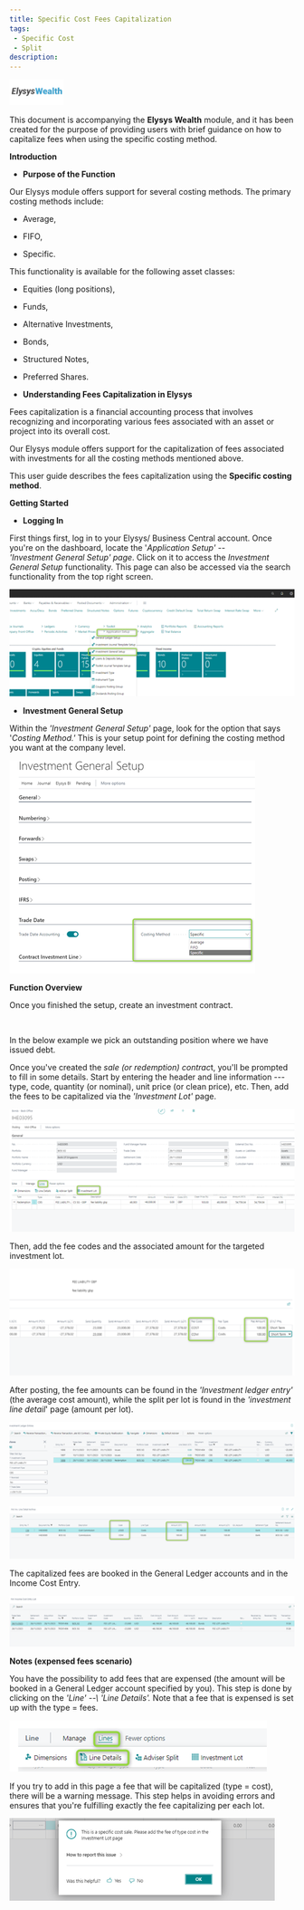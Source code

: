 ```yaml
---
title: Specific Cost Fees Capitalization
tags: 
 - Specific Cost
 - Split
description:
---
```


![/assets/img/ElysysWealthLogo.png](../../assets/img/ElysysWealthLogo.png) 


This document is accompanying the **Elysys Wealth** module, and it has
been created for the purpose of providing users with brief guidance on
how to capitalize fees when using the specific costing method.

**Introduction**
  
-   **Purpose of the Function**

 Our Elysys module offers support for several costing methods. The
 primary costing methods include:

-   Average,

-   FIFO,

-   Specific.


This functionality is available for the following asset classes:

-   Equities (long positions),

-   Funds,

-   Alternative Investments,

-   Bonds,

-   Structured Notes,

-   Preferred Shares.


-   **Understanding Fees Capitalization in Elysys**

 Fees capitalization is a financial accounting process that involves
 recognizing and incorporating various fees associated with an asset or
 project into its overall cost.


 Our Elysys module offers support for the capitalization of fees
 associated with investments for all the costing methods mentioned
 above.


This user guide describes the fees capitalization using the **Specific
costing method**.


**Getting Started**


-   **Logging In**

 First things first, log in to your Elysys/ Business Central account.
 Once you\'re on the dashboard, locate the \'*Application Setup\' \--\
 \'Investment General Setup\' page*. Click on it to access the
 *Investment General Setup* functionality. This page can also be
 accessed via the search functionality from the top right screen.


![/assets/img/SpecificCostFeesCapitalization/Picture1.png](../../assets/img/SpecificCostFeesCapitalization/Picture1.png)


-   **Investment General Setup**

 Within the *\'Investment General Setup\'* page, look for the option
 that says \'*Costing Method.\'* This is your setup point for defining
 the costing method you want at the company level.


![/assets/img/SpecificCostFeesCapitalization/Picture2.png](../../assets/img/SpecificCostFeesCapitalization/Picture2.png)

**Function Overview**


Once you finished the setup, create an investment contract.

 

In the below example we pick an outstanding position where we have
issued debt.

Once you\'ve created the *sale (or redemption) contrac*t, you\'ll be
prompted to fill in some details. Start by entering the header and line
information --- type, code, quantity (or nominal), unit price (or clean
price), etc. Then, add the fees to be capitalized via the *\'Investment
Lot\'* page.

![/assets/img/SpecificCostFeesCapitalization/Picture3.png](../../assets/img/SpecificCostFeesCapitalization/Picture3.png)


Then, add the fee codes and the associated amount for the targeted
investment lot.

![/assets/img/SpecificCostFeesCapitalization/Picture4.png](../../assets/img/SpecificCostFeesCapitalization/Picture4.png)



After posting, the fee amounts can be found in the *\'Investment ledger
entry\'* (the average cost amount), while the split per lot is found in
the *\'investment line detail*\' page (amount per lot).


![/assets/img/SpecificCostFeesCapitalization/Picture5.png](../../assets/img/SpecificCostFeesCapitalization/Picture5.png)


![/assets/img/SpecificCostFeesCapitalization/Picture6.png](../../assets/img/SpecificCostFeesCapitalization/Picture6.png)


The capitalized fees are booked in the General Ledger accounts and in
the Income Cost Entry.


![/assets/img/SpecificCostFeesCapitalization/Picture7.png](../../assets/img/SpecificCostFeesCapitalization/Picture7.png)


**Notes (expensed fees scenario)**


You have the possibility to add fees that are expensed (the amount will
be booked in a General Ledger account specified by you). This step is
done by clicking on the *\'Line\' \--\ \'Line Details\'.* Note that a
fee that is expensed is set up with the type = fees.

![/assets/img/SpecificCostFeesCapitalization/Picture8.png](../../assets/img/SpecificCostFeesCapitalization/Picture8.png)


If you try to add in this page a fee that will be capitalized (type =
cost), there will be a warning message. This step helps in avoiding
errors and ensures that you\'re fulfilling exactly the fee capitalizing
per each lot.


![/assets/img/SpecificCostFeesCapitalization/Picture9.png](../../assets/img/SpecificCostFeesCapitalization/Picture9.png)

  

  
